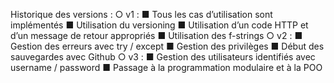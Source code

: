 Historique des versions :
○ v1 :
■ Tous les cas d’utilisation sont implémentés
■ Utilisation du versioning
■ Utilisation d’un code HTTP et d’un message de retour
appropriés
■ Utilisation des f-strings
○ v2 :
■ Gestion des erreurs avec try / except
■ Gestion des privilèges
■ Début des sauvegardes avec Github
○ v3 :
■ Gestion des utilisateurs identifiés avec username / password
■ Passage à la programmation modulaire et à la POO
